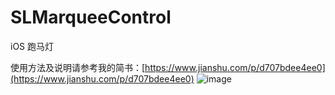 # SLMarqueeControl
iOS 跑马灯

使用方法及说明请参考我的简书：[https://www.jianshu.com/p/d707bdee4ee0](https://www.jianshu.com/p/d707bdee4ee0)
![image](https://github.com/WSongLin/SLMarqueeControl/blob/master/SLMarqueeControl/gif/跑马灯.gif)
